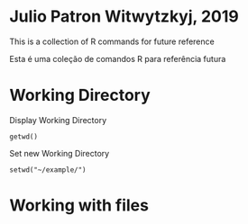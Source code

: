 # Julio Patron Witwytzkyj, 2019

This is a collection of R commands for future reference

Esta é uma coleção de comandos R para referência futura

# Working Directory

Display Working Directory

`getwd()`

Set new Working Directory

`setwd("~/example/")`

# Working with files